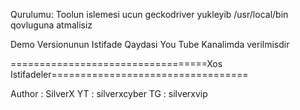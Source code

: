 Qurulumu:
Toolun islemesi ucun geckodriver yukleyib
/usr/local/bin qovluguna atmalisiz

Demo Versionunun Istifade Qaydasi You Tube Kanalimda verilmisdir

==================================Xos Istifadeler==================================


Author : SilverX
YT : silverxcyber
TG : silverxvip
